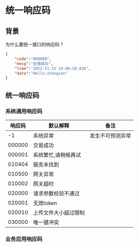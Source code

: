 # 统一响应码

## 背景

为什么要统一接口的响应码？

```json
{
	"code":"000000",
	"mesg":"处理成功",
	"time":"2022-11-22 14:46:58.826",
	"data":"Hello:zhangsan"
}
```

## 统一响应码

### 系统通用响应码

| 响应码   |    默认解释      | 备注                   |
|---------|-------------|-----------------------|
| -1      |  系统异常    | 发生不可预测异常 |
| 000000  |  交易成功    ||
| 000001  |  系统繁忙,请稍候再试   ||
| 010404  |  服务未找到  ||
| 010500  |  网关异常    ||
| 010002  |  网关超时    ||
| 020000  |  请求参数校验不通过    ||
| 020001  |  无效token  ||
| 020010  |  上传文件大小超过限制   ||
| 030000  |  唯一键冲突  ||

### 业务应用响应码

